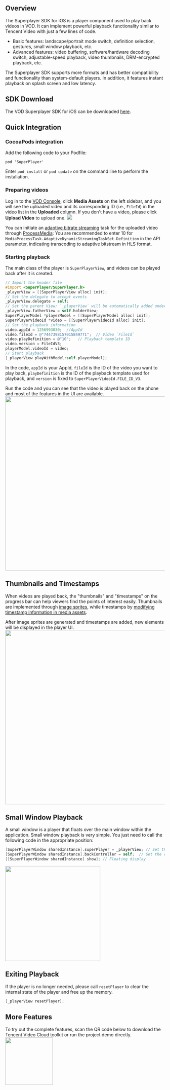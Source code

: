 ## Overview

The Superplayer SDK for iOS is a player component used to play back videos in VOD. It can implement powerful playback functionality similar to Tencent Video with just a few lines of code.

* Basic features: landscape/portrait mode switch, definition selection, gestures, small window playback, etc.
* Advanced features: video buffering, software/hardware decoding switch, adjustable-speed playback, video thumbnails, DRM-encrypted playback, etc.

The Superplayer SDK supports more formats and has better compatibility and functionality than system-default players. In addition, it features instant playback on splash screen and low latency.

## SDK Download

The VOD Superplayer SDK for iOS can be downloaded [here](https://github.com/tencentyun/SuperPlayer_iOS).

## Quick Integration

### CocoaPods integration

Add the following code to your Podfile:
```
pod 'SuperPlayer'
```

Enter `pod install` or `pod update` on the command line to perform the installation.

### Preparing videos

Log in to the [VOD Console](https://console.cloud.tencent.com/vod/overview), click **Media Assets** on the left sidebar, and you will see the uploaded video and its corresponding ID (i.e., `FileId`) in the video list in the **Uploaded** column. If you don't have a video, please click **Upload Video** to upload one.
![](https://main.qcloudimg.com/raw/f80e23558bee2bd33b1f29a522fe8da9.png)

You can initiate an [adaptive bitrate streaming](https://intl.cloud.tencent.com/document/product/266/33942) task for the uploaded video through [ProcessMedia](#APIhttps://intL.cloud.tencent.com/document/product/266/33427):
You are recommended to enter 10 for `MediaProcessTask.AdaptiveDynamicStreamingTaskSet.Definition` in the API parameter, indicating transcoding to adaptive bitstream in HLS format.

### Starting playback

The main class of the player is `SuperPlayerView`, and videos can be played back after it is created.
```objective-c
// Import the header file
#import <SuperPlayer/SuperPlayer.h>
_playerView = [[SuperPlayerView alloc] init];
// Set the delegate to accept events
_playerView.delegate = self;
// Set the parent View; `_playerView` will be automatically added under `holderView`
_playerView.fatherView = self.holderView;
SuperPlayerModel *playerModel = [[SuperPlayerModel alloc] init];
SuperPlayerVideoId *video = [[SuperPlayerVideoId alloc] init];
// Set the playback information
video.appId = 1256993030;  //AppId
video.fileId = @"7447398157015849771";  // Video `FileId`
video.playDefinition = @"10";   // Playback template ID
video.version = FileIdV3;
playerModel.videoId = video;
// Start playback
[_playerView playWithModel:self.playerModel];
```

In the code, `appId` is your AppId, `fileId` is the ID of the video you want to play back, `playDefinition` is the ID of the playback template used for playback, and `version` is fixed to `SuperPlayerVideoId.FILE_ID_V3`.

Run the code and you can see that the video is played back on the phone and most of the features in the UI are available.
<img src="https://main.qcloudimg.com/raw/128c45edfc77b319475868c21caec2de.png" width="550">

## Thumbnails and Timestamps

When videos are played back, the "thumbnails" and "timestamps" on the progress bar can help viewers find the points of interest easily. Thumbnails are implemented through [image sprites](#APIhttps://intl.cloud.tencent.com/document/product/266/8101), while timestamps by [modifying timestamp information in media assets](#APIhttps://intl.cloud.tencent.com/document/product/266/31762#.E7.A4.BA.E4.BE.8B3-.E4.BF.AE.E6.94.B9.E5.AA.92.E4.BD.93.E6.96.87.E4.BB.B6.E8.A7.86.E9.A2.91.E6.89.93.E7.82.B9.E4.BF.A1.E6.81.AF).

After image sprites are generated and timestamps are added, new elements will be displayed in the player UI.
<img src="https://main.qcloudimg.com/raw/55ebce6d0c703dafa1ac131e1852e025.png" width="550">

## Small Window Playback

A small window is a player that floats over the main window within the application. Small window playback is very simple. You just need to call the following code in the appropriate position:

```objective-c
[SuperPlayerWindow sharedInstance].superPlayer = _playerView; // Set the player for small window playback
[SuperPlayerWindow sharedInstance].backController = self;  // Set the returned view controller
[[SuperPlayerWindow sharedInstance] show]; // Floating display
```
<img src="https://main.qcloudimg.com/raw/e2ee64230af1b9c3a79cad935afa8b6a.jpeg" width="300">

## Exiting Playback

If the player is no longer needed, please call `resetPlayer` to clear the internal state of the player and free up the memory.
```objective-c
[_playerView resetPlayer];
```

## More Features

To try out the complete features, scan the QR code below to download the Tencent Video Cloud toolkit or run the project demo directly.
<img src="https://main.qcloudimg.com/raw/b670e99ddb3f0d828798520e19f40fa7.png" width="150">
